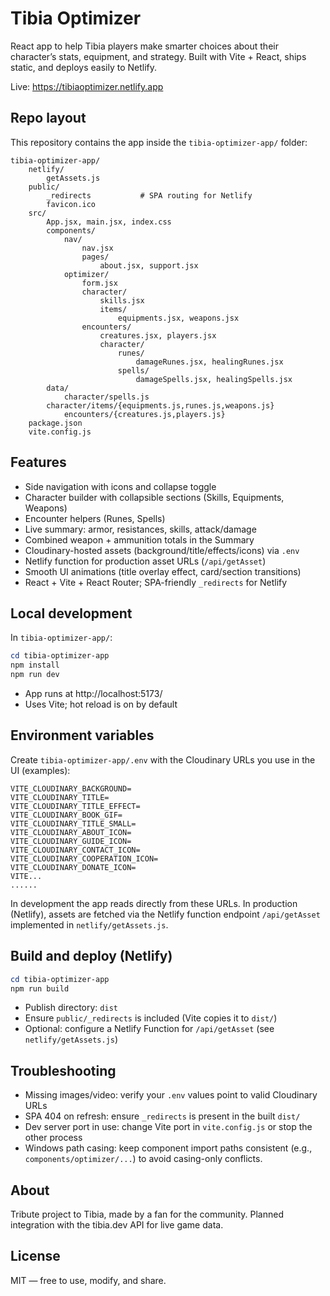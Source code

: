 # Tibia Optimizer

React app to help Tibia players make smarter choices about their character’s stats, equipment, and strategy. Built with Vite + React, ships static, and deploys easily to Netlify.

Live: https://tibiaoptimizer.netlify.app

## Repo layout

This repository contains the app inside the `tibia-optimizer-app/` folder:

```
tibia-optimizer-app/
	netlify/
		getAssets.js         
	public/
		_redirects           # SPA routing for Netlify
		favicon.ico
	src/
		App.jsx, main.jsx, index.css
		components/
			nav/
				nav.jsx
				pages/
					about.jsx, support.jsx
			optimizer/
				form.jsx
				character/
					skills.jsx
					items/
						equipments.jsx, weapons.jsx
				encounters/
					creatures.jsx, players.jsx
					character/
						runes/
							damageRunes.jsx, healingRunes.jsx
						spells/
							damageSpells.jsx, healingSpells.jsx
		data/
			character/spells.js
		character/items/{equipments.js,runes.js,weapons.js}
			encounters/{creatures.js,players.js}
	package.json
	vite.config.js
```

## Features

- Side navigation with icons and collapse toggle
- Character builder with collapsible sections (Skills, Equipments, Weapons)
- Encounter helpers (Runes, Spells)
- Live summary: armor, resistances, skills, attack/damage
- Combined weapon + ammunition totals in the Summary
- Cloudinary-hosted assets (background/title/effects/icons) via `.env`
- Netlify function for production asset URLs (`/api/getAsset`)
- Smooth UI animations (title overlay effect, card/section transitions)
- React + Vite + React Router; SPA-friendly `_redirects` for Netlify

## Local development

In `tibia-optimizer-app/`:

```powershell
cd tibia-optimizer-app
npm install
npm run dev
```

- App runs at http://localhost:5173/
- Uses Vite; hot reload is on by default

## Environment variables

Create `tibia-optimizer-app/.env` with the Cloudinary URLs you use in the UI (examples):

```
VITE_CLOUDINARY_BACKGROUND=
VITE_CLOUDINARY_TITLE=
VITE_CLOUDINARY_TITLE_EFFECT=
VITE_CLOUDINARY_BOOK_GIF=
VITE_CLOUDINARY_TITLE_SMALL=
VITE_CLOUDINARY_ABOUT_ICON=
VITE_CLOUDINARY_GUIDE_ICON=
VITE_CLOUDINARY_CONTACT_ICON=
VITE_CLOUDINARY_COOPERATION_ICON=
VITE_CLOUDINARY_DONATE_ICON=
VITE...
......
```
In development the app reads directly from these URLs. In production (Netlify), assets are fetched via the Netlify function endpoint `/api/getAsset` implemented in `netlify/getAssets.js`.

## Build and deploy (Netlify)

```powershell
cd tibia-optimizer-app
npm run build
```

- Publish directory: `dist`
- Ensure `public/_redirects` is included (Vite copies it to `dist/`)
- Optional: configure a Netlify Function for `/api/getAsset` (see `netlify/getAssets.js`)

## Troubleshooting

- Missing images/video: verify your `.env` values point to valid Cloudinary URLs
- SPA 404 on refresh: ensure `_redirects` is present in the built `dist/`
- Dev server port in use: change Vite port in `vite.config.js` or stop the other process
- Windows path casing: keep component import paths consistent (e.g., `components/optimizer/...`) to avoid casing-only conflicts.

## About

Tribute project to Tibia, made by a fan for the community. Planned integration with the tibia.dev API for live game data.

## License

MIT — free to use, modify, and share.